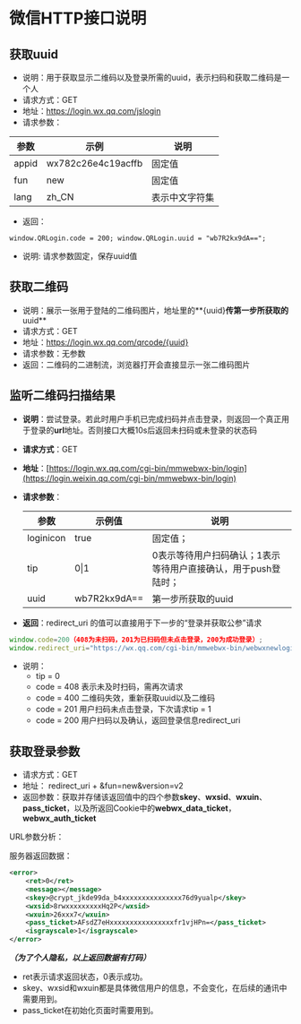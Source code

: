 # 微信HTTP接口说明

## 获取uuid

- 说明：用于获取显示二维码以及登录所需的uuid，表示扫码和获取二维码是一个人
- 请求方式：GET
- 地址：https://login.wx.qq.com/jslogin
- 请求参数：

| 参数  | 示例               | 说明           |
| ----- | ------------------ | -------------- |
| appid | wx782c26e4c19acffb | 固定值         |
| fun   | new                | 固定值         |
| lang  | zh_CN              | 表示中文字符集 |

- 返回：

```
window.QRLogin.code = 200; window.QRLogin.uuid = "wb7R2kx9dA==";
```

- 说明: 请求参数固定，保存uuid值

## 获取二维码

- 说明：展示一张用于登陆的二维码图片，地址里的**{uuid}**传第一步所获取的**uuid**
- 请求方式：GET
- 地址：https://login.wx.qq.com/qrcode/{uuid}
- 请求参数：无参数
- 返回：二维码的二进制流，浏览器打开会直接显示一张二维码图片

## 监听二维码扫描结果

- **说明**：尝试登录。若此时用户手机已完成扫码并点击登录，则返回一个真正用于登录的**url**地址。否则接口大概10s后返回未扫码或未登录的状态码

- **请求方式**：GET

- **地址**：[https://login.wx.qq.com/cgi-bin/mmwebwx-bin/login](https://login.weixin.qq.com/cgi-bin/mmwebwx-bin/login)

- **请求参数**：

  | **参数** | **示例值**   | **说明**            |
  | -------- | ------------ | ------------------- |
  |   loginicon    |   true                       |  固定值；           |
  | tip      | 0\|1          | 0表示等待用户扫码确认；1表示等待用户直接确认，用于push登陆时； |
  | uuid     | wb7R2kx9dA== | 第一步所获取的uuid  |

- **返回**：redirect_uri 的值可以直接用于下一步的“登录并获取公参”请求

```javascript
window.code=200（408为未扫码，201为已扫码但未点击登录，200为成功登录）;
window.redirect_uri="https://wx.qq.com/cgi-bin/mmwebwx-bin/webwxnewloginpage?ticket=AfrMMbhsnElmA7xc1R9CWUq-@qrticket_0&uuid=4ZnG7WZ0Cg==&lang=zh_CN&scan=1520738372";
```

- 说明：
  - tip = 0
  - code = 408 表示未及时扫码，需再次请求
  - code = 400 二维码失效，重新获取uuid以及二维码
  - code = 201 用户扫码未点击登录，下次请求tip = 1
  - code = 200 用户扫码以及确认，返回登录信息redirect_uri 

## 获取登录参数

- 请求方式：GET
- 地址： redirect_uri + &fun=new&version=v2
- 返回参数：获取并存储该返回值中的四个参数**skey**、**wxsid**、**wxuin**、**pass_ticket**，以及所返回Cookie中的**webwx_data_ticket**，**webwx_auth_ticket**

URL参数分析：

服务器返回数据：

```XML
<error>
    <ret>0</ret>
    <message></message>
    <skey>@crypt_jkde99da_b4xxxxxxxxxxxxxxx76d9yualp</skey>
    <wxsid>8rwxxxxxxxxxHq2P</wxsid>
    <wxuin>26xxx7</wxuin>
    <pass_ticket>AFsdZ7eHxxxxxxxxxxxxxxxxfr1vjHPn=</pass_ticket>
    <isgrayscale>1</isgrayscale>
</error>
```

***（为了个人隐私，以上返回数据有打码）***

- ret表示请求返回状态，0表示成功。
- skey、wxsid和wxuin都是具体微信用户的信息，不会变化，在后续的通讯中需要用到。
- pass_ticket在初始化页面时需要用到。